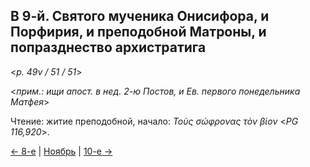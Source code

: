 ## В 9-й. Святого мученика Онисифора, и Порфирия, и преподобной Матроны, и попразднество архистратига

<*p. 49v / 51 / 51*>

<*прим.: ищи апост. в нед. 2-ю Постов, и Ев. первого понедельника Матфея*>

Чтение: житие преподобной, начало: *Τοὺς σώφρονας τὸν βίον* <*PG 116,920*>.

[← 8-е](11_08_MES.ru.md) | [Ноябрь](README.md#9-й) | [10-е →](11_10_MES.ru.md)
